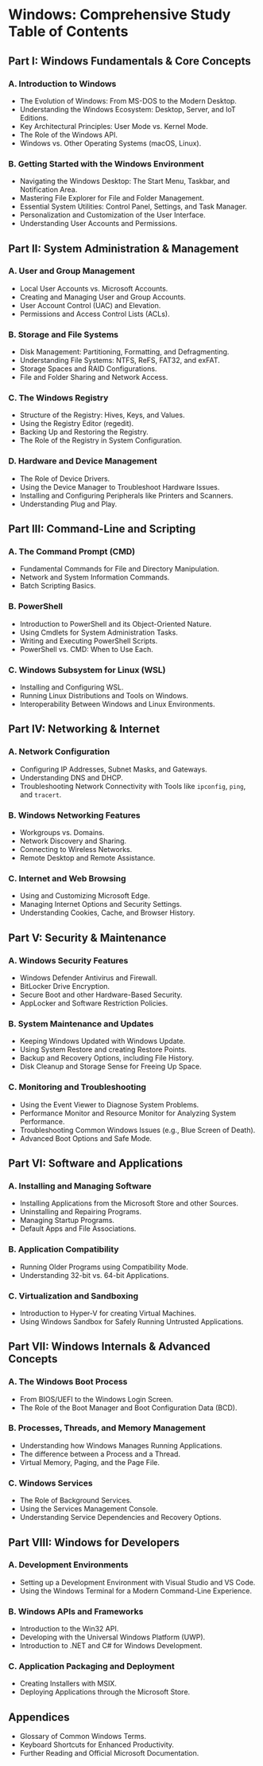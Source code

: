 # Windows: Comprehensive Study Table of Contents

## Part I: Windows Fundamentals & Core Concepts

### A. Introduction to Windows
-   The Evolution of Windows: From MS-DOS to the Modern Desktop.
-   Understanding the Windows Ecosystem: Desktop, Server, and IoT Editions.
-   Key Architectural Principles: User Mode vs. Kernel Mode.
-   The Role of the Windows API.
-   Windows vs. Other Operating Systems (macOS, Linux).

### B. Getting Started with the Windows Environment
-   Navigating the Windows Desktop: The Start Menu, Taskbar, and Notification Area.
-   Mastering File Explorer for File and Folder Management.
-   Essential System Utilities: Control Panel, Settings, and Task Manager.
-   Personalization and Customization of the User Interface.
-   Understanding User Accounts and Permissions.

## Part II: System Administration & Management

### A. User and Group Management
-   Local User Accounts vs. Microsoft Accounts.
-   Creating and Managing User and Group Accounts.
-   User Account Control (UAC) and Elevation.
-   Permissions and Access Control Lists (ACLs).

### B. Storage and File Systems
-   Disk Management: Partitioning, Formatting, and Defragmenting.
-   Understanding File Systems: NTFS, ReFS, FAT32, and exFAT.
-   Storage Spaces and RAID Configurations.
-   File and Folder Sharing and Network Access.

### C. The Windows Registry
-   Structure of the Registry: Hives, Keys, and Values.
-   Using the Registry Editor (regedit).
-   Backing Up and Restoring the Registry.
-   The Role of the Registry in System Configuration.

### D. Hardware and Device Management
-   The Role of Device Drivers.
-   Using the Device Manager to Troubleshoot Hardware Issues.
-   Installing and Configuring Peripherals like Printers and Scanners.
-   Understanding Plug and Play.

## Part III: Command-Line and Scripting

### A. The Command Prompt (CMD)
-   Fundamental Commands for File and Directory Manipulation.
-   Network and System Information Commands.
-   Batch Scripting Basics.

### B. PowerShell
-   Introduction to PowerShell and its Object-Oriented Nature.
-   Using Cmdlets for System Administration Tasks.
-   Writing and Executing PowerShell Scripts.
-   PowerShell vs. CMD: When to Use Each.

### C. Windows Subsystem for Linux (WSL)
-   Installing and Configuring WSL.
-   Running Linux Distributions and Tools on Windows.
-   Interoperability Between Windows and Linux Environments.

## Part IV: Networking & Internet

### A. Network Configuration
-   Configuring IP Addresses, Subnet Masks, and Gateways.
-   Understanding DNS and DHCP.
-   Troubleshooting Network Connectivity with Tools like `ipconfig`, `ping`, and `tracert`.

### B. Windows Networking Features
-   Workgroups vs. Domains.
-   Network Discovery and Sharing.
-   Connecting to Wireless Networks.
-   Remote Desktop and Remote Assistance.

### C. Internet and Web Browsing
-   Using and Customizing Microsoft Edge.
-   Managing Internet Options and Security Settings.
-   Understanding Cookies, Cache, and Browser History.

## Part V: Security & Maintenance

### A. Windows Security Features
-   Windows Defender Antivirus and Firewall.
-   BitLocker Drive Encryption.
-   Secure Boot and other Hardware-Based Security.
-   AppLocker and Software Restriction Policies.

### B. System Maintenance and Updates
-   Keeping Windows Updated with Windows Update.
-   Using System Restore and creating Restore Points.
-   Backup and Recovery Options, including File History.
-   Disk Cleanup and Storage Sense for Freeing Up Space.

### C. Monitoring and Troubleshooting
-   Using the Event Viewer to Diagnose System Problems.
-   Performance Monitor and Resource Monitor for Analyzing System Performance.
-   Troubleshooting Common Windows Issues (e.g., Blue Screen of Death).
-   Advanced Boot Options and Safe Mode.

## Part VI: Software and Applications

### A. Installing and Managing Software
-   Installing Applications from the Microsoft Store and other Sources.
-   Uninstalling and Repairing Programs.
-   Managing Startup Programs.
-   Default Apps and File Associations.

### B. Application Compatibility
-   Running Older Programs using Compatibility Mode.
-   Understanding 32-bit vs. 64-bit Applications.

### C. Virtualization and Sandboxing
-   Introduction to Hyper-V for creating Virtual Machines.
-   Using Windows Sandbox for Safely Running Untrusted Applications.

## Part VII: Windows Internals & Advanced Concepts

### A. The Windows Boot Process
-   From BIOS/UEFI to the Windows Login Screen.
-   The Role of the Boot Manager and Boot Configuration Data (BCD).

### B. Processes, Threads, and Memory Management
-   Understanding how Windows Manages Running Applications.
-   The difference between a Process and a Thread.
-   Virtual Memory, Paging, and the Page File.

### C. Windows Services
-   The Role of Background Services.
-   Using the Services Management Console.
-   Understanding Service Dependencies and Recovery Options.

## Part VIII: Windows for Developers

### A. Development Environments
-   Setting up a Development Environment with Visual Studio and VS Code.
-   Using the Windows Terminal for a Modern Command-Line Experience.

### B. Windows APIs and Frameworks
-   Introduction to the Win32 API.
-   Developing with the Universal Windows Platform (UWP).
-   Introduction to .NET and C# for Windows Development.

### C. Application Packaging and Deployment
-   Creating Installers with MSIX.
-   Deploying Applications through the Microsoft Store.

## Appendices
-   Glossary of Common Windows Terms.
-   Keyboard Shortcuts for Enhanced Productivity.
-   Further Reading and Official Microsoft Documentation.